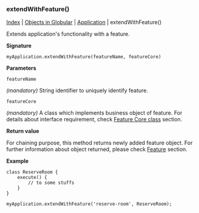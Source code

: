 ### extendWithFeature()

[Index](/docs/README.md) | [Objects in Globular](/docs/objects/README.md) | [Application](/docs/objects/application/README.md) | extendWithFeature()

Extends application's functionality with a feature.

**Signature**

    myApplication.extendWithFeature(featureName, featureCore)
    
**Parameters**

`featureName`

*(mandatory)* String identifier to uniquely identify feature.

`featureCore`

*(mandatory)* A class which implements business object of feature. For details about interface requirement, check [Feature Core class](/docs/interface/FeatureCore.md) section.

**Return value**

For chaining purpose, this method returns newly added feature object. For further information about object returned, please check [Feature](/docs/objects/feature/README.md) section.

**Example**

    class ReserveRoom {
        execute() {
            // to some stuffs
        }
    }
    
    myApplication.extendWithFeature('reserve-room', ReserveRoom);
